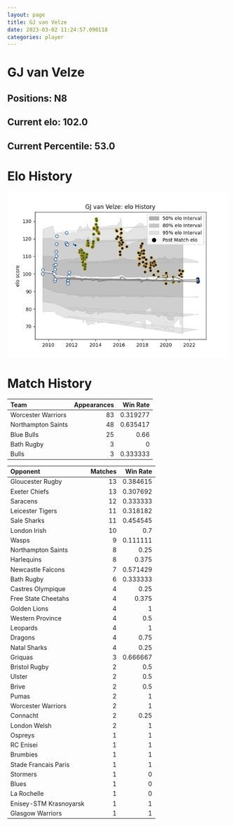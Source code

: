 ```yaml
---  
layout: page  
title: GJ van Velze  
date: 2023-03-02 11:24:57.090118  
categories: player  
---
```

# GJ van Velze

## Positions: N8

## Current elo: 102.0

## Current Percentile: 53.0

# Elo History


![elo history](history_GJvanVelze.png)
# Match History


| Team               |   Appearances |   Win Rate |
|:-------------------|--------------:|-----------:|
| Worcester Warriors |            83 |   0.319277 |
| Northampton Saints |            48 |   0.635417 |
| Blue Bulls         |            25 |   0.66     |
| Bath Rugby         |             3 |   0        |
| Bulls              |             3 |   0.333333 |

| Opponent               |   Matches |   Win Rate |
|:-----------------------|----------:|-----------:|
| Gloucester Rugby       |        13 |   0.384615 |
| Exeter Chiefs          |        13 |   0.307692 |
| Saracens               |        12 |   0.333333 |
| Leicester Tigers       |        11 |   0.318182 |
| Sale Sharks            |        11 |   0.454545 |
| London Irish           |        10 |   0.7      |
| Wasps                  |         9 |   0.111111 |
| Northampton Saints     |         8 |   0.25     |
| Harlequins             |         8 |   0.375    |
| Newcastle Falcons      |         7 |   0.571429 |
| Bath Rugby             |         6 |   0.333333 |
| Castres Olympique      |         4 |   0.25     |
| Free State Cheetahs    |         4 |   0.375    |
| Golden Lions           |         4 |   1        |
| Western Province       |         4 |   0.5      |
| Leopards               |         4 |   1        |
| Dragons                |         4 |   0.75     |
| Natal Sharks           |         4 |   0.25     |
| Griquas                |         3 |   0.666667 |
| Bristol Rugby          |         2 |   0.5      |
| Ulster                 |         2 |   0.5      |
| Brive                  |         2 |   0.5      |
| Pumas                  |         2 |   1        |
| Worcester Warriors     |         2 |   1        |
| Connacht               |         2 |   0.25     |
| London Welsh           |         2 |   1        |
| Ospreys                |         1 |   1        |
| RC Enisei              |         1 |   1        |
| Brumbies               |         1 |   1        |
| Stade Francais Paris   |         1 |   1        |
| Stormers               |         1 |   0        |
| Blues                  |         1 |   0        |
| La Rochelle            |         1 |   0        |
| Enisey-STM Krasnoyarsk |         1 |   1        |
| Glasgow Warriors       |         1 |   1        |